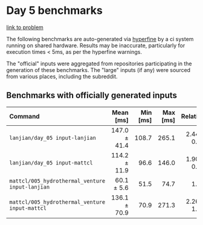 # Day 5 benchmarks

[link to problem](http://adventofcode.com/2021/day/5)

The following benchmarks are auto-generated via [hyperfine](https://github.com/sharkdp/hyperfine) by a ci system running on shared hardware. Results may be inaccurate, particularly for execution times < 5ms, as per the hyperfine warnings.

The "official" inputs were aggregated from repositories participating in the generation of these benchmarks. The "large" inputs (if any) were sourced from various places, including the subreddit.

## Benchmarks with officially generated inputs
| Command | Mean [ms] | Min [ms] | Max [ms] | Relative |
|:---|---:|---:|---:|---:|
| `lanjian/day_05 input-lanjian` | 147.0 ± 41.4 | 108.7 | 265.1 | 2.44 ± 0.73 |
| `lanjian/day_05 input-mattcl` | 114.2 ± 11.9 | 96.6 | 146.0 | 1.90 ± 0.27 |
| `mattcl/005_hydrothermal_venture input-lanjian` | 60.1 ± 5.6 | 51.5 | 74.7 | 1.00 |
| `mattcl/005_hydrothermal_venture input-mattcl` | 136.1 ± 70.9 | 70.9 | 271.3 | 2.26 ± 1.20 |
